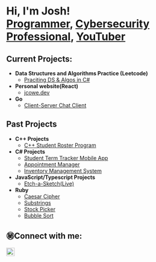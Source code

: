 <h1>Hi, I'm Josh! <br/><a href="https://github.com/joshmadakor1">Programmer</a>, <a href="https://www.linkedin.com/in/joshmadakor/">Cybersecurity Professional</a>, <a href="https://www.youtube.com/c/joshmadakor">YouTuber</a></h1>

<h2>Current Projects:</h2>

- <b>Data Structures and Algorithms Practice (Leetcode)</b>
  - [Praciting DS & Algos in C#](https://github.com/redcowe/Leetcode)
- <b>Personal website(React)</b>
  - [jcowe.dev](https://github.com/redcowe/personal_site)
- <b>Go</b>
  - [Client-Server Chat Client](https://github.com/redcowe/chat-client-server)

<h2>Past Projects</h2>

  - <b>C++ Projects</b>
    - [C++ Student Roster Program](https://github.com/redcowe/student-roster)
  - <b>C# Projects</b>
    - [Student Term Tracker Mobile App](https://github.com/redcowe/StudentTermTracker)
    - [Appointment Manager](https://github.com/redcowe/AppointmentManager)
    - [Inventory Management System](https://github.com/redcowe/InventoryManagementSystem)
  - <b>JavaScript/Typescript Projects</b>
    - [Etch-a-Sketch(Live)](https://redcowe.github.io/etch-a-sketch/)
  - <b>Ruby</b>
    - [Caesar Cipher](https://github.com/redcowe/caesar-cipher)
    - [Substrings](https://github.com/redcowe/substrings)
    - [Stock Picker](https://github.com/redcowe/stock-picker)
    - [Bubble Sort](https://github.com/redcowe/bubble-sort) 
</h2>
<h2>㊙Connect with me:</h2>

[<img align="left" alt="JoshMadakor | LinkedIn" width="22px" src="https://cdn.jsdelivr.net/npm/simple-icons@v3/icons/linkedin.svg" />][linkedin]

[linkedin]: https://www.linkedin.com/in/joshuacowell/

<!--
**redcowe/redcowe** is a ✨ _special_ ✨ repository because its `README.md` (this file) appears on your GitHub profile.

Here are some ideas to get you started:

- 🔭 I’m currently working on ...
- 🌱 I’m currently learning ...
- 👯 I’m looking to collaborate on ...
- 🤔 I’m looking for help with ...
- 💬 Ask me about ...
- 📫 How to reach me: ...
- 😄 Pronouns: ...
- ⚡ Fun fact: ...
-->
